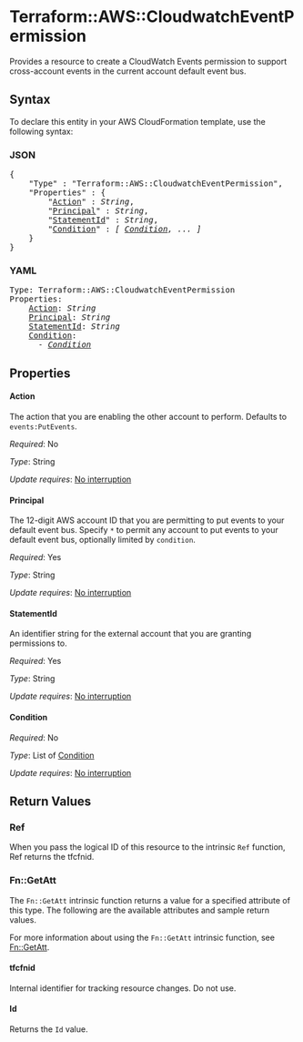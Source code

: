 # Terraform::AWS::CloudwatchEventPermission

Provides a resource to create a CloudWatch Events permission to support cross-account events in the current account default event bus.

## Syntax

To declare this entity in your AWS CloudFormation template, use the following syntax:

### JSON

<pre>
{
    "Type" : "Terraform::AWS::CloudwatchEventPermission",
    "Properties" : {
        "<a href="#action" title="Action">Action</a>" : <i>String</i>,
        "<a href="#principal" title="Principal">Principal</a>" : <i>String</i>,
        "<a href="#statementid" title="StatementId">StatementId</a>" : <i>String</i>,
        "<a href="#condition" title="Condition">Condition</a>" : <i>[ <a href="condition.md">Condition</a>, ... ]</i>
    }
}
</pre>

### YAML

<pre>
Type: Terraform::AWS::CloudwatchEventPermission
Properties:
    <a href="#action" title="Action">Action</a>: <i>String</i>
    <a href="#principal" title="Principal">Principal</a>: <i>String</i>
    <a href="#statementid" title="StatementId">StatementId</a>: <i>String</i>
    <a href="#condition" title="Condition">Condition</a>: <i>
      - <a href="condition.md">Condition</a></i>
</pre>

## Properties

#### Action

The action that you are enabling the other account to perform. Defaults to `events:PutEvents`.

_Required_: No

_Type_: String

_Update requires_: [No interruption](https://docs.aws.amazon.com/AWSCloudFormation/latest/UserGuide/using-cfn-updating-stacks-update-behaviors.html#update-no-interrupt)

#### Principal

The 12-digit AWS account ID that you are permitting to put events to your default event bus. Specify `*` to permit any account to put events to your default event bus, optionally limited by `condition`.

_Required_: Yes

_Type_: String

_Update requires_: [No interruption](https://docs.aws.amazon.com/AWSCloudFormation/latest/UserGuide/using-cfn-updating-stacks-update-behaviors.html#update-no-interrupt)

#### StatementId

An identifier string for the external account that you are granting permissions to.

_Required_: Yes

_Type_: String

_Update requires_: [No interruption](https://docs.aws.amazon.com/AWSCloudFormation/latest/UserGuide/using-cfn-updating-stacks-update-behaviors.html#update-no-interrupt)

#### Condition

_Required_: No

_Type_: List of <a href="condition.md">Condition</a>

_Update requires_: [No interruption](https://docs.aws.amazon.com/AWSCloudFormation/latest/UserGuide/using-cfn-updating-stacks-update-behaviors.html#update-no-interrupt)

## Return Values

### Ref

When you pass the logical ID of this resource to the intrinsic `Ref` function, Ref returns the tfcfnid.

### Fn::GetAtt

The `Fn::GetAtt` intrinsic function returns a value for a specified attribute of this type. The following are the available attributes and sample return values.

For more information about using the `Fn::GetAtt` intrinsic function, see [Fn::GetAtt](https://docs.aws.amazon.com/AWSCloudFormation/latest/UserGuide/intrinsic-function-reference-getatt.html).

#### tfcfnid

Internal identifier for tracking resource changes. Do not use.

#### Id

Returns the <code>Id</code> value.

